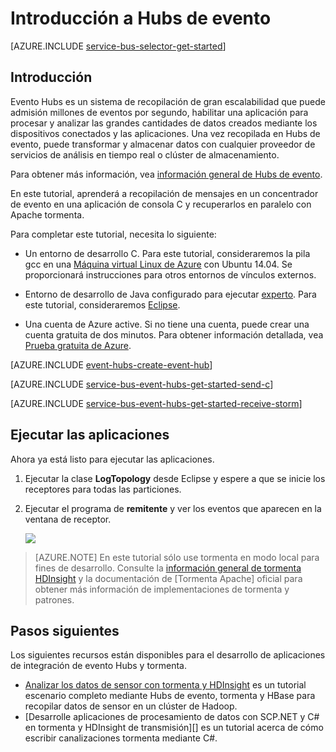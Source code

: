 <properties
    pageTitle="Introducción a Hubs de evento con C y Apache tormenta | Microsoft Azure"
    description="Siga este tutorial para empezar a usar Azure evento Hubs; envío de eventos en C y recibirlos en un clúster de tormenta Apache."
    services="event-hubs"
    documentationCenter=""
    authors="jtaubensee"
    manager="timlt"
    editor=""/>

<tags
    ms.service="event-hubs"
    ms.workload="na"
    ms.tgt_pltfrm="c"
    ms.devlang="java"
    ms.topic="article"
    ms.date="08/16/2016"
    ms.author="jotaub;sethm"/>

# <a name="get-started-with-event-hubs"></a>Introducción a Hubs de evento

[AZURE.INCLUDE [service-bus-selector-get-started](../../includes/service-bus-selector-get-started.md)]

## <a name="introduction"></a>Introducción

Evento Hubs es un sistema de recopilación de gran escalabilidad que puede admisión millones de eventos por segundo, habilitar una aplicación para procesar y analizar las grandes cantidades de datos creados mediante los dispositivos conectados y las aplicaciones. Una vez recopilada en Hubs de evento, puede transformar y almacenar datos con cualquier proveedor de servicios de análisis en tiempo real o clúster de almacenamiento.

Para obtener más información, vea [información general de Hubs de evento].

En este tutorial, aprenderá a recopilación de mensajes en un concentrador de evento en una aplicación de consola C y recuperarlos en paralelo con Apache tormenta.

Para completar este tutorial, necesita lo siguiente:

+ Un entorno de desarrollo C. Para este tutorial, consideraremos la pila gcc en una [Máquina virtual Linux de Azure](../virtual-machines/virtual-machines-linux-quick-create-cli.md) con Ubuntu 14.04. Se proporcionará instrucciones para otros entornos de vínculos externos.

+ Entorno de desarrollo de Java configurado para ejecutar [experto](http://maven.apache.org/). Para este tutorial, consideraremos [Eclipse](https://www.eclipse.org/).

+ Una cuenta de Azure active. Si no tiene una cuenta, puede crear una cuenta gratuita de dos minutos. Para obtener información detallada, vea [Prueba gratuita de Azure](https://azure.microsoft.com/pricing/free-trial/).

[AZURE.INCLUDE [event-hubs-create-event-hub](../../includes/event-hubs-create-event-hub.md)]

[AZURE.INCLUDE [service-bus-event-hubs-get-started-send-c](../../includes/service-bus-event-hubs-get-started-send-c.md)]

[AZURE.INCLUDE [service-bus-event-hubs-get-started-receive-storm](../../includes/service-bus-event-hubs-get-started-receive-storm.md)]

## <a name="run-the-applications"></a>Ejecutar las aplicaciones

Ahora ya está listo para ejecutar las aplicaciones.

1.  Ejecutar la clase **LogTopology** desde Eclipse y espere a que se inicie los receptores para todas las particiones.

2.  Ejecutar el programa de **remitente** y ver los eventos que aparecen en la ventana de receptor.

    ![][23]

> [AZURE.NOTE] En este tutorial sólo use tormenta en modo local para fines de desarrollo. Consulte la [información general de tormenta HDInsight] y la documentación de [Tormenta Apache] oficial para obtener más información de implementaciones de tormenta y patrones.

## <a name="next-steps"></a>Pasos siguientes

Los siguientes recursos están disponibles para el desarrollo de aplicaciones de integración de evento Hubs y tormenta.

- [Analizar los datos de sensor con tormenta y HDInsight][] es un tutorial escenario completo mediante Hubs de evento, tormenta y HBase para recopilar datos de sensor en un clúster de Hadoop.
- [Desarrolle aplicaciones de procesamiento de datos con SCP.NET y C# en tormenta y HDInsight de transmisión][] es un tutorial acerca de cómo escribir canalizaciones tormenta mediante C#.

<!-- Images. -->
[23]: ./media/event-hubs-c-storm-getstarted/receive-storm3.png

<!-- Links -->
[Azure classic portal]: https://manage.windowsazure.com/
[Event Processor Host]: https://www.nuget.org/packages/Microsoft.Azure.ServiceBus.EventProcessorHost
[Información general de Hubs de evento]: event-hubs-overview.md

[Apache tormenta]: https://storm.incubator.apache.org
[Información general de tormenta HDInsight]: ../hdinsight/hdinsight-storm-overview.md/
[Analizar los datos de sensor con tormenta y HDInsight]: ../hdinsight/hdinsight-storm-sensor-data-analysis.md
[Desarrollar aplicaciones de procesamiento de datos con SCP.NET y C# en tormenta y HDInsight de transmisión]: ../hdinsight/hdinsight-storm-develop-csharp-visual-studio-topology.md

